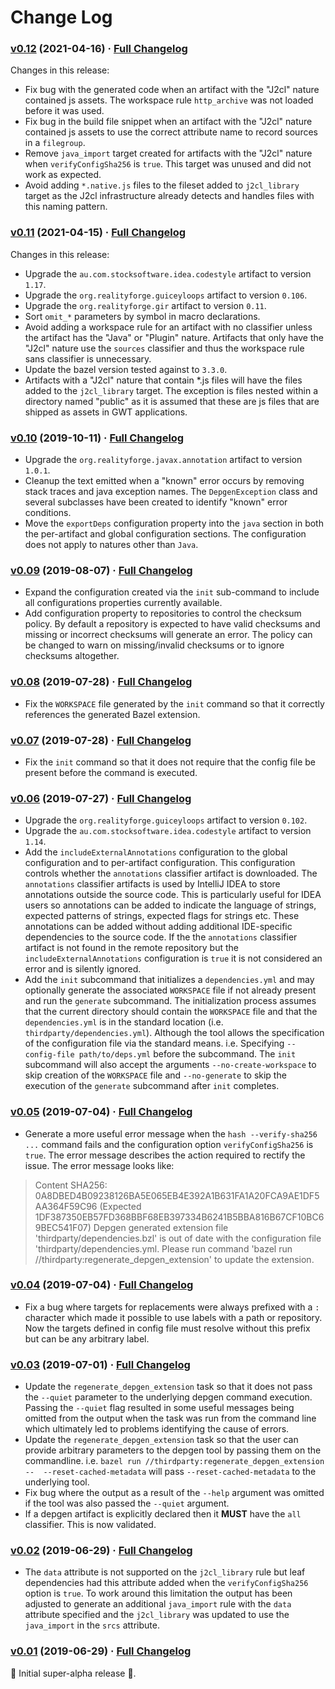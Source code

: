 # Change Log

### [v0.12](https://github.com/realityforge/bazel-depgen/tree/v0.12) (2021-04-16) · [Full Changelog](https://github.com/spritz/spritz/compare/v0.11...v0.12)

Changes in this release:

* Fix bug with the generated code when an artifact with the "J2cl" nature contained js assets. The workspace rule `http_archive` was not loaded before it was used.
* Fix bug in the build file snippet when an artifact with the "J2cl" nature contained js assets to use the correct attribute name to record sources in a `filegroup`.
* Remove `java_import` target created for artifacts with the "J2cl" nature when `verifyConfigSha256` is `true`. This target was unused and did not work as expected.
* Avoid adding `*.native.js` files to the fileset added to `j2cl_library` target as the J2cl infrastructure already detects and handles files with this naming pattern.

### [v0.11](https://github.com/realityforge/bazel-depgen/tree/v0.11) (2021-04-15) · [Full Changelog](https://github.com/spritz/spritz/compare/v0.10...v0.11)

Changes in this release:

* Upgrade the `au.com.stocksoftware.idea.codestyle` artifact to version `1.17`.
* Upgrade the `org.realityforge.guiceyloops` artifact to version `0.106`.
* Upgrade the `org.realityforge.gir` artifact to version `0.11`.
* Sort `omit_*` parameters by symbol in macro declarations.
* Avoid adding a workspace rule for an artifact with no classifier unless the artifact has the "Java" or "Plugin" nature. Artifacts that only have the "J2cl" nature use the `sources` classifier and thus the workspace rule sans classifier is unnecessary.
* Update the bazel version tested against to `3.3.0`.
* Artifacts with a "J2cl" nature that contain *.js files will have the files added to the `j2cl_library` target. The exception is files nested within a directory named "public" as it is assumed that these are js files that are shipped as assets in GWT applications.

### [v0.10](https://github.com/realityforge/bazel-depgen/tree/v0.10) (2019-10-11) · [Full Changelog](https://github.com/realityforge/bazel-depgen/compare/v0.09...v0.10)

* Upgrade the `org.realityforge.javax.annotation` artifact to version `1.0.1`.
* Cleanup the text emitted when a "known" error occurs by removing stack traces and java exception names. The `DepgenException` class and several subclasses have been created to identify "known" error conditions.
* Move the `exportDeps` configuration property into the `java` section in both the per-artifact and global configuration sections. The configuration does not apply to natures other than `Java`.

### [v0.09](https://github.com/realityforge/bazel-depgen/tree/v0.09) (2019-08-07) · [Full Changelog](https://github.com/realityforge/bazel-depgen/compare/v0.08...v0.09)

* Expand the configuration created via the `init` sub-command to include all configurations properties currently available.
* Add configuration property to repositories to control the checksum policy. By default a repository is expected to have valid checksums and missing or incorrect checksums will generate an error. The policy can be changed to warn on missing/invalid checksums or to ignore checksums altogether.

### [v0.08](https://github.com/realityforge/bazel-depgen/tree/v0.08) (2019-07-28) · [Full Changelog](https://github.com/realityforge/bazel-depgen/compare/v0.07...v0.08)

* Fix the `WORKSPACE` file generated by the `init` command so that it correctly references the generated Bazel extension.

### [v0.07](https://github.com/realityforge/bazel-depgen/tree/v0.07) (2019-07-28) · [Full Changelog](https://github.com/realityforge/bazel-depgen/compare/v0.06...v0.07)

* Fix the `init` command so that it does not require that the config file be present before the command is executed.

### [v0.06](https://github.com/realityforge/bazel-depgen/tree/v0.06) (2019-07-27) · [Full Changelog](https://github.com/realityforge/bazel-depgen/compare/v0.05...v0.06)

* Upgrade the `org.realityforge.guiceyloops` artifact to version `0.102`.
* Upgrade the `au.com.stocksoftware.idea.codestyle` artifact to version `1.14`.
* Add the `includeExternalAnnotations` configuration to the global configuration and to per-artifact configuration. This configuration controls whether the `annotations` classifier artifact is downloaded. The `annotations` classifier artifacts is used by IntelliJ IDEA to store annotations outside the source code. This is particularly useful for IDEA users so annotations can be added to indicate the language of strings, expected patterns of strings, expected flags for strings etc. These annotations can be added without adding additional IDE-specific dependencies to the source code. If the the `annotations` classifier artifact is not found in the remote repository but the `includeExternalAnnotations` configuration is `true` it is not considered an error and is silently ignored.
* Add the `init` subcommand that initializes a `dependencies.yml` and may optionally generate the associated `WORKSPACE` file if not already present and run the `generate` subcommand. The initialization process assumes that the current directory should contain the `WORKSPACE` file and that the `dependencies.yml` is in the standard location (i.e. `thirdparty/dependencies.yml`). Although the tool allows the specification of the configuration file via the standard means. i.e. Specifying `--config-file path/to/deps.yml` before the subcommand. The `init` subcommand will also accept the arguments `--no-create-workspace` to skip creation of the `WORKSPACE` file and `--no-generate`  to skip the execution of the `generate` subcommand after `init` completes.

### [v0.05](https://github.com/realityforge/bazel-depgen/tree/v0.05) (2019-07-04) · [Full Changelog](https://github.com/realityforge/bazel-depgen/compare/v0.04...v0.05)

* Generate a more useful error message when the `hash --verify-sha256 ...` command fails and the configuration option `verifyConfigSha256` is `true`. The error message describes the action required to rectify the issue. The error message looks like:

> Content SHA256: 0A8DBED4B09238126BA5E065EB4E392A1B631FA1A20FCA9AE1DF5AA364F59C96 (Expected 1DF387350EB57FD368BBF68EB397334B6241B5BBA816B67CF10BC69BEC541F07)
  Depgen generated extension file 'thirdparty/dependencies.bzl' is out of date with the configuration file 'thirdparty/dependencies.yml.
  Please run command 'bazel run //thirdparty:regenerate_depgen_extension' to update the extension.

### [v0.04](https://github.com/realityforge/bazel-depgen/tree/v0.04) (2019-07-04) · [Full Changelog](https://github.com/realityforge/bazel-depgen/compare/v0.03...v0.04)

* Fix a bug where targets for replacements were always prefixed with a `:` character which made it possible to use labels with a path or repository. Now the targets defined in config file must resolve without this prefix but can be any arbitrary label.

### [v0.03](https://github.com/realityforge/bazel-depgen/tree/v0.03) (2019-07-01) · [Full Changelog](https://github.com/realityforge/bazel-depgen/compare/v0.02...v0.03)

* Update the `regenerate_depgen_extension` task so that it does not pass the `--quiet` parameter to the underlying depgen command execution. Passing the `--quiet` flag resulted in some useful messages being omitted from the output when the task was run from the command line which ultimately led to problems identifying the cause of errors.
* Update the `regenerate_depgen_extension` task so that the user can provide arbitrary parameters to the depgen tool by passing them on the commandline. i.e. `bazel run //thirdparty:regenerate_depgen_extension --  --reset-cached-metadata` will pass `--reset-cached-metadata` to the underlying tool.
* Fix bug where the output as a result of the `--help` argument was omitted if the tool was also passed the `--quiet` argument.
* If a depgen artifact is explicitly declared then it **MUST** have the `all` classifier. This is now validated.

### [v0.02](https://github.com/realityforge/bazel-depgen/tree/v0.02) (2019-06-29) · [Full Changelog](https://github.com/realityforge/bazel-depgen/compare/v0.01...v0.02)

* The `data` attribute is not supported on the `j2cl_library` rule but leaf dependencies had this attribute added when the `verifyConfigSha256` option is `true`. To work around this limitation the output has been adjusted to generate an additional `java_import` rule with the `data` attribute specified and the `j2cl_library` was updated to use the `java_import` in the `srcs` attribute.

### [v0.01](https://github.com/realityforge/bazel-depgen/tree/v0.01) (2019-06-29) · [Full Changelog](https://github.com/realityforge/bazel-depgen/compare/eb92a2dbd83e6f9c990baf0685f4d8781b10e686...v0.01)

 🎉	Initial super-alpha release 🎉.
